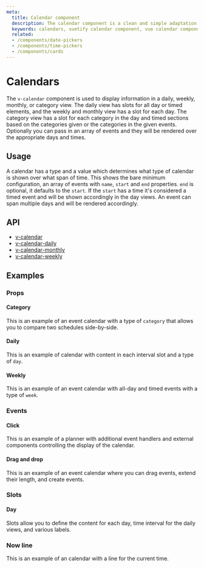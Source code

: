 ```yaml
---
meta:
  title: Calendar component
  description: The calendar component is a clean and simple adaptation to the popular Google Calendar application.
  keywords: calendars, vuetify calendar component, vue calendar component
  related:
  - /components/date-pickers
  - /components/time-pickers
  - /components/cards
---
```


# Calendars

The `v-calendar` component is used to display information in a daily, weekly, monthly, or category view. The daily view has slots for all day or timed elements, and the weekly and monthly view has a slot for each day. The category view has a slot for each category in the day and timed sections based on the categories given or the categories in the given events. Optionally you can pass in an array of events and they will be rendered over the appropriate days and times.

<entry-ad />

## Usage

A calendar has a type and a value which determines what type of calendar is shown over what span of time. This shows the bare minimum configuration, an array of events with `name`, `start` and `end` properties. `end` is optional, it defaults to the `start`. If the `start` has a time it's considered a timed event and will be shown accordingly in the day views. An event can span multiple days and will be rendered accordingly.

<example file="v-calendar/usage" />

## API

- [v-calendar](../../api/v-calendar)
- [v-calendar-daily](../../api/v-calendar-daily)
- [v-calendar-monthly](../../api/v-calendar-monthly)
- [v-calendar-weekly](../../api/v-calendar-weekly)

## Examples

### Props

#### Category
This is an example of an event calendar with a type of `category` that allows you to compare two schedules side-by-side.

<example file="v-calendar/prop-category" />

#### Daily
This is an example of calendar with content in each interval slot and a type of `day`.

<example file="v-calendar/prop-daily" />

#### Weekly
This is an example of an event calendar with all-day and timed events with a type of `week`.

<example file="v-calendar/prop-weekly" />

### Events

#### Click
This is an example of a planner with additional event handlers and external components controlling the display of the calendar.

<example file="v-calendar/event-click" />

#### Drag and drop
This is an example of an event calendar where you can drag events, extend their length, and create events.

<example file="v-calendar/event-dragndrop" />

### Slots

#### Day
Slots allow you to define the content for each day, time interval for the daily views, and various labels.

<example file="v-calendar/slot-day" />

### Now line
This is an example of an calendar with a line for the current time.

<example file="v-calendar/slot-nowline" />

<backmatter />
